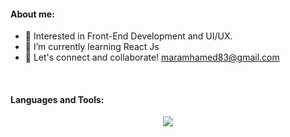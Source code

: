 
#### About me:
- 🔭 Interested in Front-End Development and UI/UX.
- 🌱 I’m currently learning React Js
- 💬  Let's connect and collaborate! maramhamed83@gmail.com
<br/>

#### Languages and Tools: 
  <p align="center">
  <a href="https://skillicons.dev">
    <img src="https://skillicons.dev/icons?i=vscode,html,css,js,react,bootstrap,git,github,postman,pr,xd,ai,ae" />       
  </a>
